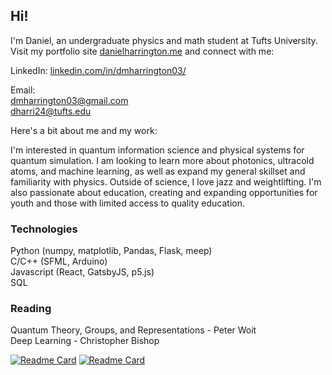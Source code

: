 ## Hi!

<!--
**dmharrington03/dmharrington03** is a ✨ _special_ ✨ repository because its `README.md` (this file) appears on your GitHub profile.

Here are some ideas to get you started:

- 🔭 I’m currently working on ...
- 🌱 I’m currently learning ...
- 👯 I’m looking to collaborate on ...
- 🤔 I’m looking for help with ...
- 💬 Ask me about ...
- 📫 How to reach me: ...
- 😄 Pronouns: ...
- ⚡ Fun fact: ...
-->

I'm Daniel, an undergraduate physics and math student at Tufts University. Visit my portfolio site [danielharrington.me](https://danielharrington.me/) and connect with me:

LinkedIn: [linkedin.com/in/dmharrington03/](https://www.linkedin.com/in/dmharrington03/)

Email:  
dmharrington03@gmail.com  
dharri24@tufts.edu

Here's a bit about me and my work:

I'm interested in quantum information science and physical systems for quantum simulation. I am looking to learn more about photonics, ultracold atoms, and machine learning, as well as expand my general skillset and familiarity with physics. Outside of science, I love jazz and weightlifting. I'm also passionate about education, creating and expanding opportunities for youth and those with limited access to quality education. 


### Technologies
Python (numpy, matplotlib, Pandas, Flask, meep)  
C/C++ (SFML, Arduino)  
Javascript (React, GatsbyJS, p5.js)  
SQL  

<!--
### Studying
Quantum Mechanics II   
Thermal Physics
Real Analysis II   
-->

### Reading
Quantum Theory, Groups, and Representations - Peter Woit  
Deep Learning - Christopher Bishop  

[![Readme Card](https://github-readme-stats.vercel.app/api/pin/?username=dmharrington03&repo=physics&theme=nord&hide_border=true)](https://github.com/anuraghazra/github-readme-stats)
[![Readme Card](https://github-readme-stats.vercel.app/api/pin/?username=dmharrington03&repo=tufts-srt&theme=nord&hide_border=true)](https://github.com/anuraghazra/github-readme-stats)


